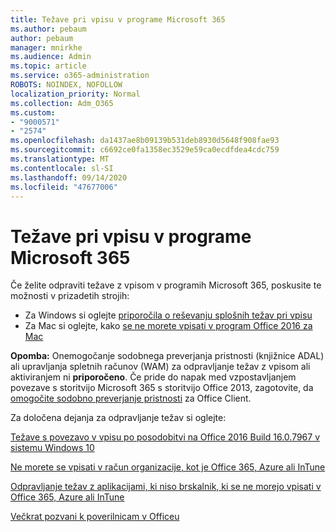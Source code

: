 ```yaml
---
title: Težave pri vpisu v programe Microsoft 365
ms.author: pebaum
author: pebaum
manager: mnirkhe
ms.audience: Admin
ms.topic: article
ms.service: o365-administration
ROBOTS: NOINDEX, NOFOLLOW
localization_priority: Normal
ms.collection: Adm_O365
ms.custom:
- "9000571"
- "2574"
ms.openlocfilehash: da1437ae8b09139b531deb8930d5648f908fae93
ms.sourcegitcommit: c6692ce0fa1358ec3529e59ca0ecdfdea4cdc759
ms.translationtype: MT
ms.contentlocale: sl-SI
ms.lasthandoff: 09/14/2020
ms.locfileid: "47677006"
---
```

# <a name="issues-signing-into-microsoft-365-apps"></a>Težave pri vpisu v programe Microsoft 365

Če želite odpraviti težave z vpisom v programih Microsoft 365, poskusite te možnosti v prizadetih strojih:  

- Za Windows si oglejte [priporočila o reševanju splošnih težav pri vpisu](https://docs.microsoft.com/office365/troubleshoot/administration/disabling-adal-wam-not-recommended#recommendations-on-resolving-common-sign-in-issues)
- Za Mac si oglejte, kako  [se ne morete vpisati v program Office 2016 za Mac](https://docs.microsoft.com/office365/troubleshoot/authentication/sign-in-to-office-2016-for-mac-fail)

**Opomba:** Onemogočanje sodobnega preverjanja pristnosti (knjižnice ADAL) ali upravljanja spletnih računov (WAM) za odpravljanje težav z vpisom ali aktiviranjem ni  **priporočeno**. Če pride do napak med vzpostavljanjem povezave s storitvijo Microsoft 365 s storitvijo Office 2013, zagotovite, da [omogočite sodobno preverjanje pristnosti](https://docs.microsoft.com/microsoft-365/admin/security-and-compliance/enable-modern-authentication)  za Office Client.

Za določena dejanja za odpravljanje težav si oglejte:

[Težave s povezavo v vpisu po posodobitvi na Office 2016 Build 16.0.7967 v sistemu Windows 10](https://docs.microsoft.com/office365/troubleshoot/administration/connection-issue-when-sign-in-office-2016)  

[Ne morete se vpisati v račun organizacije, kot je Office 365, Azure ali InTune](https://docs.microsoft.com/office365/troubleshoot/authentication/sign-in-to-office-365-azure-intune)

[Odpravljanje težav z aplikacijami, ki niso brskalnik, ki se ne morejo vpisati v Office 365, Azure ali InTune](https://support.office.com/article/how-to-troubleshoot-non-browser-apps-that-can-t-sign-in-to-office-365-azure-or-intune-3ba1b268-66f6-462c-b0e5-070f5c2603c1?ui=en-US&rs=en-US&ad=US)

[Večkrat pozvani k poverilnicam v Officeu](https://docs.microsoft.com/office365/troubleshoot/authentication/access-denied-when-connect-to-office-365)